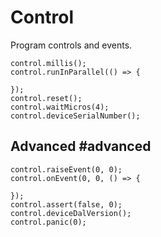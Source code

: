 # Control

Program controls and events.

```cards
control.millis();
control.runInParallel(() => {
    
});
control.reset();
control.waitMicros(4);
control.deviceSerialNumber();
```

## Advanced #advanced

```cards
control.raiseEvent(0, 0);
control.onEvent(0, 0, () => {
    
});
control.assert(false, 0);
control.deviceDalVersion();
control.panic(0);
```
